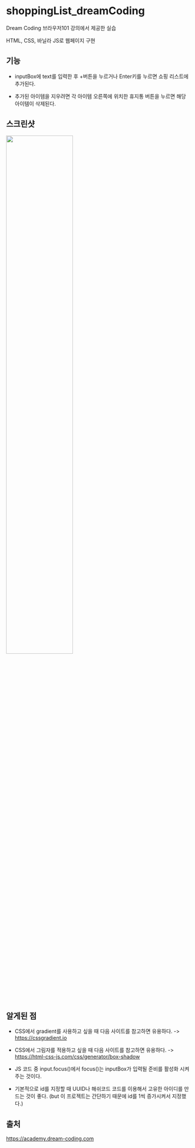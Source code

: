 # shoppingList_dreamCoding

Dream Coding 브라우저101 강의에서 제공한 실습

HTML, CSS, 바닐라 JS로 웹페이지 구현

## 기능

- inputBox에 text를 입력한 후 +버튼을 누르거나 Enter키를 누르면 쇼핑 리스트에 추가된다.

- 추가된 아이템을 지우려면 각 아이템 오른쪽에 위치한 휴지통 버튼을 누르면 해당 아이템이 삭제된다.

## 스크린샷

<img src= "https://user-images.githubusercontent.com/68095803/104799403-319d9a80-5812-11eb-85a0-1cd8aa683abf.PNG" width="60%">

## 알게된 점

- CSS에서 gradient를 사용하고 싶을 때 다음 사이트를 참고하면 유용하다. -> https://cssgradient.io

- CSS에서 그림자를 적용하고 싶을 때 다음 사이트를 참고하면 유용하다. -> https://html-css-js.com/css/generator/box-shadow

- JS 코드 중 input.focus()에서 focus()는 inputBox가 입력될 준비를 활성화 시켜주는 것이다.

- 기본적으로 id를 지정할 때 UUID나 해쉬코드 코드를 이용해서 고유한 아이디를 만드는 것이 좋다. (but 이 프로젝트는 간단하기 때문에 id를 1씩 증가시켜서 지정했다.)

## 출처

https://academy.dream-coding.com
